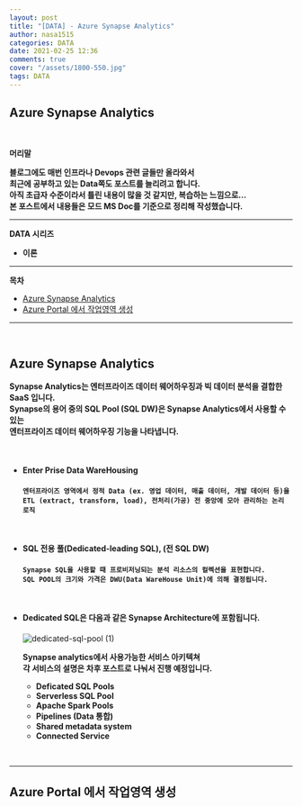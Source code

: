 ```yaml
---
layout: post
title: "[DATA] - Azure Synapse Analytics"
author: nasa1515
categories: DATA
date: 2021-02-25 12:36
comments: true
cover: "/assets/1800-550.jpg"
tags: DATA
---
```




## **Azure Synapse Analytics**


<br/>

**머리말**  

**블로그에도 매번 인프라나 Devops 관련 글들만 올라와서**  
**최근에 공부하고 있는 Data쪽도 포스트를 늘리려고 합니다.**  
**아직 초급자 수준이라서 틀린 내용이 많을 것 같지만, 복습하는 느낌으로...**  
**본 포스트에서 내용들은 모드 MS Doc를 기준으로 정리해 작성했습니다.**


  


 
---

**DATA 시리즈**

* **이론**



---



**목차**


- [Azure Synapse Analytics](#a1)
- [Azure Portal 에서 작업영역 생성](#a2)


--- 

<br/>

## **Azure Synapse Analytics**   <a name="a1"></a>  

**Synapse Analytics는 엔터프라이즈 데이터 웨어하우징과 빅 데이터 분석을 결합한 SaaS 입니다.**  
**Synapse의 용어 중의 SQL Pool (SQL DW)은 Synapse Analytics에서 사용할 수 있는  
엔터프라이즈 데이터 웨어하우징 기능을 나타냅니다.** 

<br/>

* #### **Enter Prise Data WareHousing**

    **``엔터프라이즈 영역에서 정적 Data (ex. 영업 데이터, 매출 데이터, 개발 데이터 등)을``**  
    **``ETL (extract, transform, load), 전처리(가공) 전 중앙에 모아 관리하는 논리 로직``**

<br/>

* #### **SQL 전용 풀(Dedicated-leading SQL), (전 SQL DW)**  

    **``Synapse SQL을 사용할 때 프로비저닝되는 분석 리소스의 컬렉션을 표현합니다.``**  
    **``SQL POOL의 크기와 가격은 DWU(Data WareHouse Unit)에 의해 결정됩니다.``** 

<br/>

* #### **Dedicated SQL은 다음과 같은 Synapse Architecture에 포함됩니다.** 

    ![dedicated-sql-pool (1)](https://user-images.githubusercontent.com/69498804/109120531-6abe1880-7789-11eb-8b03-7e3a301f9f3b.png)

    **Synapse analytics에서 사용가능한 서비스 아키텍쳐**  
    **각 서비스의 설명은 차후 포스트로 나눠서 진행 예정입니다.**

    * **Deficated SQL Pools**
    * **Serverless SQL Pool**
    * **Apache Spark Pools**
    * **Pipelines (Data 통합)**
    * **Shared metadata system**
    * **Connected Service**

<br/>

---


## **Azure Portal 에서 작업영역 생성**   <a name="a2"></a>  

